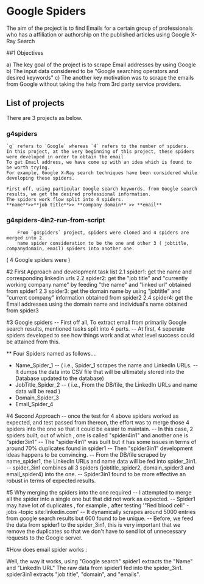 # Google Spiders

The aim of the project is to find Emails for a certain group of professionals who has a affiliation or authorship on the published articles using Google X-Ray Search

\##1 Objectives

a) The key goal of the project is to scrape Email addresses by using Google
b) The input data considered to be "Google searching operators and desired keywords"
c) The another key motivation was to scrape the emails from Google without taking the help from 3rd party service providers.

## List of projects

There are 3 projects as below.

### g4spiders

    `g` refers to `Google` whereas `4` refers to the number of spiders.
    In this project, at the very beginning of this project, these spiders were developed in order to obtain the email
    To get Email address, we have come up with an idea which is found to be worth trying.
    For example, Google X-Ray search techniques have been considered while developing these spiders.

    First off, using particular Google search keywords, from Google search results, we get the desired professional information.
    The spiders work flow split into 4 spiders.
    **name**>>**job title**>> **company domain** >> **email**

### g4spiders-4in2-run-from-script

    	From `g4spiders` project, spiders were cloned and 4 spiders are merged into 2.
    	name spider consideration to be the one and other 3 ( jobtitle, companydomain, email) spiders into another one.

( 4 Google spiders were )

\#2 First Approach and development task list
2.1 spider1: get the name and corresponding linkedin urls
2.2 spider2: get the "job title" and "currently working company name" by feeding "the name" and "linked url" obtained from spider1
2.3 spider3: get the domain name by using "jobtitle" and "current company" information obtained from spider2
2.4 spider4: get the Email addresses using the domain name and individual's name obtained from spider3

\#3 Google spiders
\-- First off all, To extract email from primarily Google search results, mentioned tasks split into 4 parts.
\-- At first, 4 seperate spiders developed to see how things work and at what level success could be attained from this.

\*\* Four Spiders named as follows....

-   Name_Spider_1
    		\-- ( i.e., Spider_1 scrapes the name and LinkedIn URLs.
    		\-- It dumps the data into CSV file that will be ultimately stored into the Database updated to the database)
-   JobTitle_Spider_2
    		\-- ( i.e., From the DB/file, the LinkedIn URLs and name data will be read )
-   Domain_Spider_3
-   Email_Spider_4

\#4 Second Approach
 	\-- once the test for 4 above spiders worked as expected, and test passed from thereon, the effort was to merge those 4 spiders into the one so that it could be easier to maintain.
	\-- In this case, 2 spiders built, out of which , one is called "spider4in1" and another one is "spider3in1"
	\-- The "spider4in1" was built but it has some issues in terms of around 70% duplicates found in spider1
	\-- Then "spider3in1" development ideas happens to be convincing.
	\-- From the DB/file scraped by name_spider1, the LinkedIn URLs and name data will be fed into spider_3in1.
	\-- spider_3in1 combines all 3 spiders (jobtitle_spider2, domain_spider3 and email_spider4) into the one.
	\-- Spider3in1 found to be more effective an robust in terms of expected results.

\#5 Why merging the spiders into the one required
	\-- I attempted to merge all the spider into a single one but that did not work as expected.
    \-- Spider1 may have lot of duplicates , for example , after testing '"Red blood cell" -jobs -topic site:linkedin.com'
    \-- It dynamically scrapes around 5000 entries from google search results  but 600 found to be unique.
    \-- Before, we feed the data from spider1 to the spider_3in1, this is very important that we remove the duplicates so that we don't have to send lot of unnecessary requests to the Google server.

\#How does email spider works :

Well, the way it works, using "Google search"  spider1 extracts the "Name" and "LinkedIn URL"
The raw data from spider1 fed into the spider_3in1.
spider3in1 extracts "job title", "domain", and "emails".
